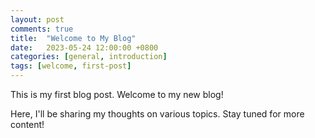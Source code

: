 ```yaml
---
layout: post
comments: true
title:  "Welcome to My Blog"
date:   2023-05-24 12:00:00 +0800
categories: [general, introduction]
tags: [welcome, first-post]
---
```


This is my first blog post. Welcome to my new blog!

Here, I'll be sharing my thoughts on various topics. Stay tuned for more content!
